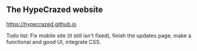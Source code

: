 ## The HypeCrazed website
https://hypecrazed.github.io

Todo list: Fix mobile site (it still isn't fixed), finish the updates page, make a functional and good UI, integrate CSS.
